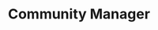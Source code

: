 ---
title: Community Manager
describe: <b>Community Manager</b> (full-time)<br>The Koi mission has attracted a dedicated community that inspires us to keep building a web that puts creators first. You are a leader with experience managing brand identity and growing digital communities to be the touchpoint for our growing network. If keeping a diverse “koi-mmunity” healthy and happy is for you, reach out!<br><br><a href= "mailto:jobs@openkoi.com"><u>Learn more and apply.</u></a>

layout: front
type: Marketing
parent: four
child: 4
icon: icon4
---